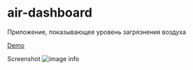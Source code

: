 # air-dashboard

Приложение, показывающее уровень загрязнения воздуха

[Demo](https://anzhelaabitova.github.io/air-dashboard/)

Screenshot ![image info](https://anzhelaabitova.github.io/air-dashboard/src/assets/screenshot.png)